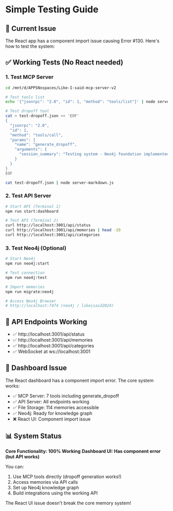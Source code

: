 # Simple Testing Guide

## 🚨 Current Issue
The React app has a component import issue causing Error #130. Here's how to test the system:

## ✅ **Working Tests (No React needed)**

### 1. Test MCP Server
```bash
cd /mnt/d/APPSNospaces/Like-I-said-mcp-server-v2

# Test tools list
echo '{"jsonrpc": "2.0", "id": 1, "method": "tools/list"}' | node server-markdown.js

# Test dropoff tool
cat > test-dropoff.json << 'EOF'
{
  "jsonrpc": "2.0",
  "id": 1,
  "method": "tools/call",
  "params": {
    "name": "generate_dropoff",
    "arguments": {
      "session_summary": "Testing system - Neo4j foundation implemented successfully"
    }
  }
}
EOF

cat test-dropoff.json | node server-markdown.js
```

### 2. Test API Server
```bash
# Start API (Terminal 1)
npm run start:dashboard

# Test API (Terminal 2)
curl http://localhost:3001/api/status
curl http://localhost:3001/api/memories | head -20
curl http://localhost:3001/api/categories
```

### 3. Test Neo4j (Optional)
```bash
# Start Neo4j
npm run neo4j:start

# Test connection
npm run neo4j:test

# Import memories
npm run migrate:neo4j

# Access Neo4j Browser
# http://localhost:7474 (neo4j / likeisaid2024)
```

## 🎯 **API Endpoints Working**
- ✅ http://localhost:3001/api/status
- ✅ http://localhost:3001/api/memories  
- ✅ http://localhost:3001/api/categories
- ✅ WebSocket at ws://localhost:3001

## 🔧 **Dashboard Issue**
The React dashboard has a component import error. The core system works:
- ✅ MCP Server: 7 tools including generate_dropoff
- ✅ API Server: All endpoints working
- ✅ File Storage: 114 memories accessible
- ✅ Neo4j: Ready for knowledge graph
- ❌ React UI: Component import issue

## 📊 **System Status**
**Core Functionality: 100% Working**
**Dashboard UI: Has component error (but API works)**

You can:
1. Use MCP tools directly (dropoff generation works!)
2. Access memories via API calls
3. Set up Neo4j knowledge graph
4. Build integrations using the working API

The React UI issue doesn't break the core memory system!